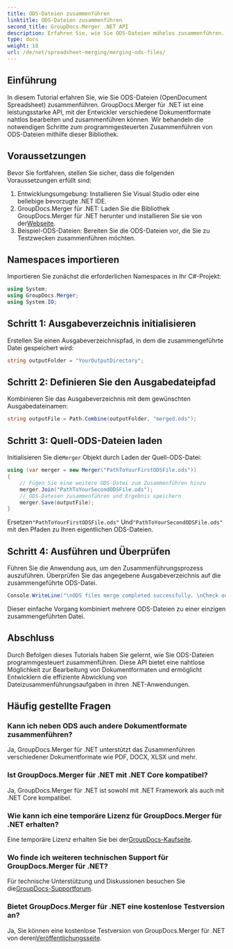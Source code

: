 ```yaml
---
title: ODS-Dateien zusammenführen
linktitle: ODS-Dateien zusammenführen
second_title: GroupDocs.Merger .NET API
description: Erfahren Sie, wie Sie ODS-Dateien mühelos zusammenführen. Folgen Sie unserer Schritt-für-Schritt-Anleitung zur nahtlosen Dokumentbearbeitung.
type: docs
weight: 18
url: /de/net/spreadsheet-merging/merging-ods-files/
---
```

## Einführung
In diesem Tutorial erfahren Sie, wie Sie ODS-Dateien (OpenDocument Spreadsheet) zusammenführen. GroupDocs.Merger für .NET ist eine leistungsstarke API, mit der Entwickler verschiedene Dokumentformate nahtlos bearbeiten und zusammenführen können. Wir behandeln die notwendigen Schritte zum programmgesteuerten Zusammenführen von ODS-Dateien mithilfe dieser Bibliothek.
## Voraussetzungen
Bevor Sie fortfahren, stellen Sie sicher, dass die folgenden Voraussetzungen erfüllt sind:
1. Entwicklungsumgebung: Installieren Sie Visual Studio oder eine beliebige bevorzugte .NET IDE.
2.  GroupDocs.Merger für .NET: Laden Sie die Bibliothek GroupDocs.Merger für .NET herunter und installieren Sie sie von der[Webseite](https://releases.groupdocs.com/merger/net/).
3. Beispiel-ODS-Dateien: Bereiten Sie die ODS-Dateien vor, die Sie zu Testzwecken zusammenführen möchten.

## Namespaces importieren
Importieren Sie zunächst die erforderlichen Namespaces in Ihr C#-Projekt:
```csharp
using System; 
using GroupDocs.Merger;
using System.IO;
```
## Schritt 1: Ausgabeverzeichnis initialisieren
Erstellen Sie einen Ausgabeverzeichnispfad, in dem die zusammengeführte Datei gespeichert wird:
```csharp
string outputFolder = "YourOutputDirectory";
```
## Schritt 2: Definieren Sie den Ausgabedateipfad
Kombinieren Sie das Ausgabeverzeichnis mit dem gewünschten Ausgabedateinamen:
```csharp
string outputFile = Path.Combine(outputFolder, "merged.ods");
```
## Schritt 3: Quell-ODS-Dateien laden
 Initialisieren Sie die`Merger` Objekt durch Laden der Quell-ODS-Datei:
```csharp
using (var merger = new Merger("PathToYourFirstODSFile.ods"))
{
    // Fügen Sie eine weitere ODS-Datei zum Zusammenführen hinzu
    merger.Join("PathToYourSecondODSFile.ods");
    // ODS-Dateien zusammenführen und Ergebnis speichern
    merger.Save(outputFile);
}
```
 Ersetzen`"PathToYourFirstODSFile.ods"` Und`"PathToYourSecondODSFile.ods"` mit den Pfaden zu Ihren eigentlichen ODS-Dateien.
## Schritt 4: Ausführen und Überprüfen
Führen Sie die Anwendung aus, um den Zusammenführungsprozess auszuführen. Überprüfen Sie das angegebene Ausgabeverzeichnis auf die zusammengeführte ODS-Datei.
```csharp
Console.WriteLine("\nODS files merge completed successfully. \nCheck output in {0}", outputFolder);
```
Dieser einfache Vorgang kombiniert mehrere ODS-Dateien zu einer einzigen zusammengeführten Datei.

## Abschluss
Durch Befolgen dieses Tutorials haben Sie gelernt, wie Sie ODS-Dateien programmgesteuert zusammenführen. Diese API bietet eine nahtlose Möglichkeit zur Bearbeitung von Dokumentformaten und ermöglicht Entwicklern die effiziente Abwicklung von Dateizusammenführungsaufgaben in ihren .NET-Anwendungen.

## Häufig gestellte Fragen
### Kann ich neben ODS auch andere Dokumentformate zusammenführen?
Ja, GroupDocs.Merger für .NET unterstützt das Zusammenführen verschiedener Dokumentformate wie PDF, DOCX, XLSX und mehr.
### Ist GroupDocs.Merger für .NET mit .NET Core kompatibel?
Ja, GroupDocs.Merger für .NET ist sowohl mit .NET Framework als auch mit .NET Core kompatibel.
### Wie kann ich eine temporäre Lizenz für GroupDocs.Merger für .NET erhalten?
 Eine temporäre Lizenz erhalten Sie bei der[GroupDocs-Kaufseite](https://purchase.groupdocs.com/temporary-license/).
### Wo finde ich weiteren technischen Support für GroupDocs.Merger für .NET?
 Für technische Unterstützung und Diskussionen besuchen Sie die[GroupDocs-Supportforum](https://forum.groupdocs.com/c/merger/32).
### Bietet GroupDocs.Merger für .NET eine kostenlose Testversion an?
 Ja, Sie können eine kostenlose Testversion von GroupDocs.Merger für .NET von deren[Veröffentlichungsseite](https://releases.groupdocs.com/).